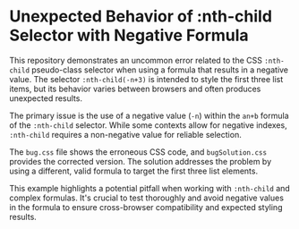 # Unexpected Behavior of :nth-child Selector with Negative Formula

This repository demonstrates an uncommon error related to the CSS `:nth-child` pseudo-class selector when using a formula that results in a negative value. The selector `:nth-child(-n+3)` is intended to style the first three list items, but its behavior varies between browsers and often produces unexpected results.

The primary issue is the use of a negative value (`-n`) within the `an+b` formula of the `:nth-child` selector. While some contexts allow for negative indexes, `:nth-child` requires a non-negative value for reliable selection.

The `bug.css` file shows the erroneous CSS code, and `bugSolution.css` provides the corrected version.  The solution addresses the problem by using a different, valid formula to target the first three list elements.

This example highlights a potential pitfall when working with `:nth-child` and complex formulas.  It's crucial to test thoroughly and avoid negative values in the formula to ensure cross-browser compatibility and expected styling results.